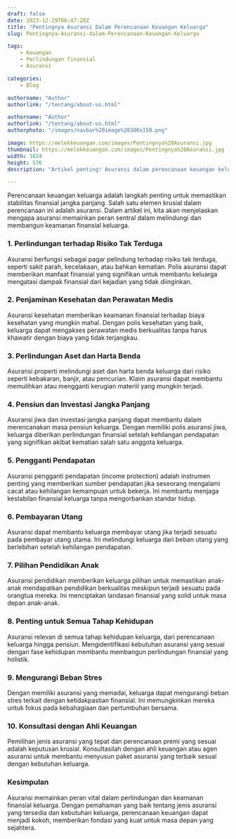 ```yaml
---
draft: false
date: 2023-12-29T06:47:28Z
title: "Pentingnya Asuransi Dalam Perencanaan Keuangan Keluarga"
slug: Pentingnya-Asuransi-dalam-Perencanaan-Keuangan-Keluarga

tags:
    - Keuangan
    - Perlindungan finansial
    - Asuransi

categories:
    - Blog

authorname: "Author"
authorlink: "/tentang/about-us.html"

authorname: "Author"
authorlink: "/tentang/about-us.html"
authorphoto: "/images/navbar%20image%20300x150.png"

image: https://melekkeuangan.com/images/Pentingnya%20Asuransi.jpg
thumbnail: https://melekkeuangan.com/images/Pentingnya%20Asuransi.jpg
width: 1024
height: 576
description: "Artikel penting! Asuransi dalam perencanaan keuangan keluarga membentuk pagar perlindungan terhadap risiko, memastikan keamanan dan stabilitas finansial"

---
```


Perencanaan keuangan keluarga adalah langkah penting untuk memastikan stabilitas finansial jangka panjang. Salah satu elemen krusial dalam perencanaan ini adalah asuransi. Dalam artikel ini, kita akan menjelaskan mengapa asuransi memainkan peran sentral dalam melindungi dan membangun keamanan finansial keluarga.

### 1. Perlindungan terhadap Risiko Tak Terduga
Asuransi berfungsi sebagai pagar pelindung terhadap risiko tak terduga, seperti sakit parah, kecelakaan, atau bahkan kematian. Polis asuransi dapat memberikan manfaat finansial yang signifikan untuk membantu keluarga mengatasi dampak finansial dari kejadian yang tidak diinginkan.

### 2. Penjaminan Kesehatan dan Perawatan Medis
Asuransi kesehatan memberikan keamanan finansial terhadap biaya kesehatan yang mungkin mahal. Dengan polis kesehatan yang baik, keluarga dapat mengakses perawatan medis berkualitas tanpa harus khawatir dengan biaya yang tidak terjangkau.

### 3. Perlindungan Aset dan Harta Benda
Asuransi properti melindungi aset dan harta benda keluarga dari risiko seperti kebakaran, banjir, atau pencurian. Klaim asuransi dapat membantu memulihkan atau mengganti kerugian materiil yang mungkin terjadi.

### 4. Pensiun dan Investasi Jangka Panjang
Asuransi jiwa dan investasi jangka panjang dapat membantu dalam merencanakan masa pensiun keluarga. Dengan memiliki polis asuransi jiwa, keluarga diberikan perlindungan finansial setelah kehilangan pendapatan yang signifikan akibat kematian salah satu anggota keluarga.

### 5. Pengganti Pendapatan
Asuransi pengganti pendapatan (income protection) adalah instrumen penting yang memberikan sumber pendapatan jika seseorang mengalami cacat atau kehilangan kemampuan untuk bekerja. Ini membantu menjaga kestabilan finansial keluarga tanpa mengorbankan standar hidup.

### 6. Pembayaran Utang
Asuransi dapat membantu keluarga membayar utang jika terjadi sesuatu pada pembayar utang utama. Ini melindungi keluarga dari beban utang yang berlebihan setelah kehilangan pendapatan.

### 7. Pilihan Pendidikan Anak
Asuransi pendidikan memberikan keluarga pilihan untuk memastikan anak-anak mendapatkan pendidikan berkualitas meskipun terjadi sesuatu pada orangtua mereka. Ini menciptakan landasan finansial yang solid untuk masa depan anak-anak.

### 8. Penting untuk Semua Tahap Kehidupan
Asuransi relevan di semua tahap kehidupan keluarga, dari perencanaan keluarga hingga pensiun. Mengidentifikasi kebutuhan asuransi yang sesuai dengan fase kehidupan membantu membangun perlindungan finansial yang holistik.

### 9. Mengurangi Beban Stres
Dengan memiliki asuransi yang memadai, keluarga dapat mengurangi beban stres terkait dengan ketidakpastian finansial. Ini memungkinkan mereka untuk fokus pada kebahagiaan dan pertumbuhan bersama.

### 10. Konsultasi dengan Ahli Keuangan
Pemilihan jenis asuransi yang tepat dan perencanaan premi yang sesuai adalah keputusan krusial. Konsultasilah dengan ahli keuangan atau agen asuransi untuk membantu menyusun paket asuransi yang terbaik sesuai dengan kebutuhan keluarga.

### Kesimpulan
Asuransi memainkan peran vital dalam perlindungan dan keamanan finansial keluarga. Dengan pemahaman yang baik tentang jenis asuransi yang tersedia dan kebutuhan keluarga, perencanaan keuangan dapat menjadi kokoh, memberikan fondasi yang kuat untuk masa depan yang sejahtera.

